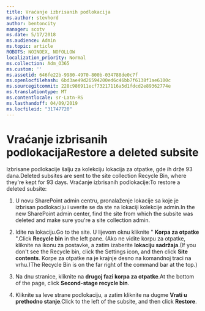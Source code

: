 ```yaml
---
title: Vraćanje izbrisanih podlokacija
ms.author: stevhord
author: bentoncity
manager: scotv
ms.date: 5/17/2018
ms.audience: Admin
ms.topic: article
ROBOTS: NOINDEX, NOFOLLOW
localization_priority: Normal
ms.collection: Adm_O365
ms.custom: ''
ms.assetid: 646fe22b-9980-4970-800b-034788de0c7f
ms.openlocfilehash: 6bd3ae49d26594200ed6c46bb7f6138f1ae6100c
ms.sourcegitcommit: 228c986911ecf73217116a5d1fdcd2e89362774e
ms.translationtype: MT
ms.contentlocale: sr-Latn-RS
ms.lasthandoff: 04/09/2019
ms.locfileid: "31747720"
---
```

# <a name="restore-a-deleted-subsite"></a><span data-ttu-id="3a38d-102">Vraćanje izbrisanih podlokacija</span><span class="sxs-lookup"><span data-stu-id="3a38d-102">Restore a deleted subsite</span></span>

<span data-ttu-id="3a38d-103">Izbrisane podlokacije šalju za kolekciju lokacija za otpatke, gde ih drže 93 dana.</span><span class="sxs-lookup"><span data-stu-id="3a38d-103">Deleted subsites are sent to the site collection Recycle Bin, where they're kept for 93 days.</span></span> <span data-ttu-id="3a38d-104">Vraćanje izbrisanih podlokacije:</span><span class="sxs-lookup"><span data-stu-id="3a38d-104">To restore a deleted subsite:</span></span>
  
1. <span data-ttu-id="3a38d-105">U novu SharePoint admin centru, pronalaženje lokacije sa koje je izbrisan podlokaciju i uverite se da ste na lokaciji kolekcije admin.</span><span class="sxs-lookup"><span data-stu-id="3a38d-105">In the new SharePoint admin center, find the site from which the subsite was deleted and make sure you're a site collection admin.</span></span> 
    
2. <span data-ttu-id="3a38d-106">Idite na lokaciju.</span><span class="sxs-lookup"><span data-stu-id="3a38d-106">Go to the site.</span></span> <span data-ttu-id="3a38d-107">U lijevom oknu kliknite " **Korpa za otpatke** ".</span><span class="sxs-lookup"><span data-stu-id="3a38d-107">Click **Recycle bin** in the left pane.</span></span> <span data-ttu-id="3a38d-108">(Ako ne vidite korpu za otpatke, kliknite na ikonu za postavke, a zatim izaberite **lokaciju sadržaja**.</span><span class="sxs-lookup"><span data-stu-id="3a38d-108">(If you don't see the Recycle bin, click the Settings icon, and then click **Site contents**.</span></span> <span data-ttu-id="3a38d-109">Korpe za otpatke na je krajnje desno na komandnoj traci na vrhu.)</span><span class="sxs-lookup"><span data-stu-id="3a38d-109">The Recycle Bin is on the far right of the command bar at the top.)</span></span>
    
3. <span data-ttu-id="3a38d-110">Na dnu stranice, kliknite na **drugoj fazi korpa za otpatke**.</span><span class="sxs-lookup"><span data-stu-id="3a38d-110">At the bottom of the page, click **Second-stage recycle bin**.</span></span>
    
4. <span data-ttu-id="3a38d-111">Kliknite sa leve strane podlokaciju, a zatim kliknite na dugme **Vrati u prethodno stanje**.</span><span class="sxs-lookup"><span data-stu-id="3a38d-111">Click to the left of the subsite, and then click **Restore**.</span></span>
    

